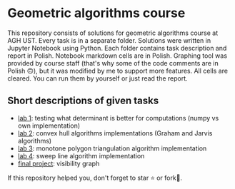 # Geometric algorithms course

This repository consists of solutions for geometric algorithms course at AGH UST. Every task is in a separate folder. Solutions were written in Jupyter Notebook using Python. Each folder contains task description and report in Polish. Notebook markdown cells are in Polish. Graphing tool was provided by course staff (that's why some of the code comments are in Polish 🙃), but it was modified by me to support more features. All cells are cleared. You can run them by yourself or just read the report.

## Short descriptions of given tasks

- [lab 1](https://github.com/pklatka/geometric-algorithms-course/tree/main/Lab%201): testing what determinant is better for computations (numpy vs own implementation)
- [lab 2](https://github.com/pklatka/geometric-algorithms-course/tree/main/Lab%202): convex hull algorithms implementations (Graham and Jarvis algorithms)
- [lab 3](https://github.com/pklatka/geometric-algorithms-course/tree/main/Lab%203): monotone polygon triangulation algorithm implementation
- [lab 4](https://github.com/pklatka/geometric-algorithms-course/tree/main/Lab%204): sweep line algorithm implementation
- [final project](https://github.com/pklatka/visibility-graph): visibility graph

If this repository helped you, don't forget to star ⭐️ or fork🍴.
